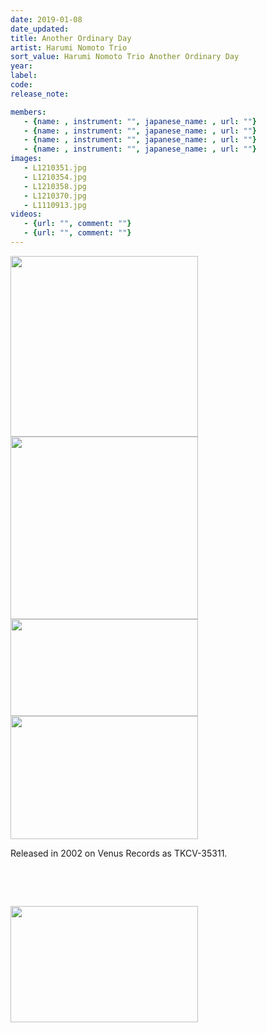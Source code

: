 ```yaml
---
date: 2019-01-08
date_updated: 
title: Another Ordinary Day
artist: Harumi Nomoto Trio
sort_value: Harumi Nomoto Trio Another Ordinary Day
year: 
label: 
code: 
release_note: 

members:
   - {name: , instrument: "", japanese_name: , url: ""}
   - {name: , instrument: "", japanese_name: , url: ""}
   - {name: , instrument: "", japanese_name: , url: ""}
   - {name: , instrument: "", japanese_name: , url: ""}
images: 
   - L1210351.jpg
   - L1210354.jpg
   - L1210358.jpg
   - L1210370.jpg
   - L1110913.jpg
videos: 
   - {url: "", comment: ""}
   - {url: "", comment: ""}
---
```

<a href="http://www.jjazzist.com/wp-content/uploads/2018/08/L1210351.jpg"><img class="alignnone size-medium wp-image-3472" src="http://www.jjazzist.com/wp-content/uploads/2018/08/L1210351-300x289.jpg" alt="" width="300" height="289" /></a> <a href="http://www.jjazzist.com/wp-content/uploads/2018/08/L1210354.jpg"><img class="alignnone size-medium wp-image-3473" src="http://www.jjazzist.com/wp-content/uploads/2018/08/L1210354-300x292.jpg" alt="" width="300" height="292" /></a> <a href="http://www.jjazzist.com/wp-content/uploads/2018/08/L1210358.jpg"><img class="alignnone size-medium wp-image-3474" src="http://www.jjazzist.com/wp-content/uploads/2018/08/L1210358-300x155.jpg" alt="" width="300" height="155" /></a> <a href="http://www.jjazzist.com/wp-content/uploads/2018/08/L1210370.jpg"><img class="alignnone size-medium wp-image-3475" src="http://www.jjazzist.com/wp-content/uploads/2018/08/L1210370-300x197.jpg" alt="" width="300" height="197" /></a>

Released in 2002 on Venus Records as TKCV-35311.

&nbsp;

&nbsp;

<a href="http://www.jjazzist.com/wp-content/uploads/2019/01/L1110913.jpg"><img class="alignnone size-medium wp-image-3666" src="http://www.jjazzist.com/wp-content/uploads/2019/01/L1110913-300x186.jpg" alt="" width="300" height="186" /></a>
